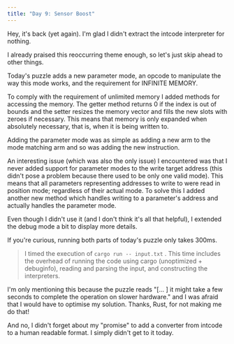 ```yaml
---
title: "Day 9: Sensor Boost"
---
```


Hey, it's back (yet again). I'm glad I didn't extract the intcode interpreter for nothing.

I already praised this reoccurring theme enough, so let's just skip ahead to other things.

Today's puzzle adds a new parameter mode, an opcode to manipulate the way this mode works, and the requirement for INFINITE MEMORY.

To comply with the requirement of unlimited memory I added methods for accessing the memory. The getter method returns 0 if the index is out of bounds and the setter resizes the memory vector and fills the new slots with zeroes if necessary.
This means that memory is only expanded when absolutely necessary, that is, when it is being written to.

Adding the parameter mode was as simple as adding a new arm to the mode matching arm and so was adding the new instruction.

An interesting issue (which was also the only issue) I encountered was that I never added support for parameter modes to the write target address (this didn't pose a problem because there used to be only one valid mode).
This means that all parameters representing addresses to write to were read in position mode; regardless of their actual mode.
To solve this I added another new method which handles writing to a parameter's address and actually handles the parameter mode.

Even though I didn't use it (and I don't think it's all that helpful), I extended the debug mode a bit to display more details.

If you're curious, running both parts of today's puzzle only takes 300ms.

> I timed the execution of `cargo run -- input.txt` .
> This time includes the overhead of running the code using cargo (unoptimized + debuginfo), reading and parsing the input, and constructing the interpreters.

I'm only mentioning this because the puzzle reads "[... ] it might take a few seconds to complete the operation on slower hardware." and I was afraid that I would have to optimise my solution.
Thanks, Rust, for not making me do that!

And no, I didn't forget about my "promise" to add a converter from intcode to a human readable format. I simply didn't get to it today.
